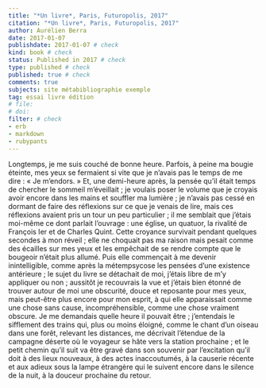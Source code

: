 ```yaml
---
title: "*Un livre*, Paris, Futuropolis, 2017"
citation: "*Un livre*, Paris, Futuropolis, 2017"
author: Aurélien Berra
date: 2017-01-07
publishdate: 2017-01-07 # check
kind: book # check
status: Published in 2017 # check
type: published # check
published: true # check
comments: true
subjects: site métabibliographie exemple
tag: essai livre édition
# file:
# doi:
filter: # check
- erb
- markdown
- rubypants
---
```


Longtemps, je me suis couché de bonne heure. Parfois, à peine ma bougie éteinte, mes yeux se fermaient si vite que je n’avais pas le temps de me dire : « Je m’endors. » Et, une demi-heure après, la pensée qu’il était temps de chercher le sommeil m’éveillait ; je voulais poser le volume que je croyais avoir encore dans les mains et souffler ma lumière ; je n’avais pas cessé en dormant de faire des réflexions sur ce que je venais de lire, mais ces réflexions avaient pris un tour un peu particulier ; il me semblait que j’étais moi-même ce dont parlait l’ouvrage : une église, un quatuor, la rivalité de François Ier et de Charles Quint. Cette croyance survivait pendant quelques secondes à mon réveil ; elle ne choquait pas ma raison mais pesait comme des écailles sur mes yeux et les empêchait de se rendre compte que le bougeoir n’était plus allumé. Puis elle commençait à me devenir inintelligible, comme après la métempsycose les pensées d’une existence antérieure ; le sujet du livre se détachait de moi, j’étais libre de m’y appliquer ou non ; aussitôt je recouvrais la vue et j’étais bien étonné de trouver autour de moi une obscurité, douce et reposante pour mes yeux, mais peut-être plus encore pour mon esprit, à qui elle apparaissait comme une chose sans cause, incompréhensible, comme une chose vraiment obscure. Je me demandais quelle heure il pouvait être ; j’entendais le sifflement des trains qui, plus ou moins éloigné, comme le chant d’un oiseau dans une forêt, relevant les distances, me décrivait l’étendue de la campagne déserte où le voyageur se hâte vers la station prochaine ; et le petit chemin qu’il suit va être gravé dans son souvenir par l’excitation qu’il doit à des lieux nouveaux, à des actes inaccoutumés, à la causerie récente et aux adieux sous la lampe étrangère qui le suivent encore dans le silence de la nuit, à la douceur prochaine du retour.
